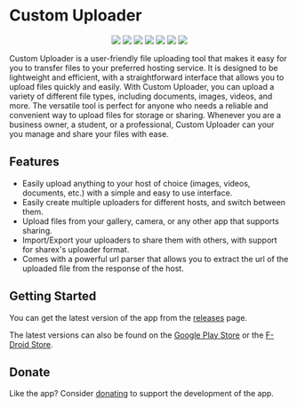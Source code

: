 # Custom Uploader

<p align="center">
    <img src="https://img.shields.io/github/license/SrS2225a/custom_uploader?style=flat-square" />
    <img src="https://img.shields.io/github/v/release/SrS2225a/custom_uploader?style=flat-square" />
    <img src="https://img.shields.io/github/stars/SrS2225a/custom_uploader?style=flat-square" />
    <img src="https://img.shields.io/github/issues/SrS2225a/custom_uploader?style=flat-square" />
    <img src="https://img.shields.io/liberapay/patrons/Eris.svg?logo=liberapay">
    <img src="https://img.shields.io/snyk/vulnerabilities/github/SrS2225a/custom_uploader?style=flat-square" />
    <img src="https://img.shields.io/github/actions/workflow/status/SrS2225a/custom_uploader/CI.yml?branch=master&style=flat-square" />
</p>

Custom Uploader is a user-friendly file uploading tool that makes it easy for you to transfer files to your preferred hosting service. It is designed to be lightweight and efficient, with a straightforward interface that allows you to upload files quickly and easily. With Custom Uploader, you can upload a variety of different file types, including documents, images, videos, and more. The versatile tool is perfect for anyone who needs a reliable and convenient way to upload files for storage or sharing. Whenever you are a business owner, a student, or a professional, Custom Uploader can your you manage and share your files with ease.

## Features
* Easily upload anything to your host of choice (images, videos, documents, etc.) with a simple and easy to use interface.
* Easily create multiple uploaders for different hosts, and switch between them.
* Upload files from your gallery, camera, or any other app that supports sharing.
* Import/Export your uploaders to share them with others, with support for sharex's uploader format.
* Comes with a powerful url parser that allows you to extract the url of the uploaded file from the response of the host.

## Getting Started

You can get the latest version of the app from the [releases](https://github.com/SrS2225a/custom_uploader/releases) page.

The latest versions can also be found on the [Google Play Store](https://play.google.com/store/apps/details?id=com.nyx.custom_uploader) or the [F-Droid Store](https://f-droid.org/en/packages/com.nyx.custom_uploader/).

## Donate
Like the app? Consider [donating](https://liberapay.com/Eris/donate) to support the development of the app.

